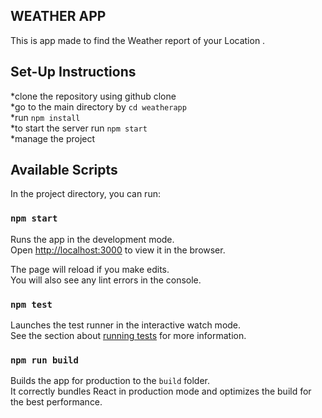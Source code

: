 ## WEATHER APP
This is app made to find the Weather report of your Location . 

## Set-Up Instructions
*clone the repository using github clone </br>
*go to the main directory by `cd weatherapp` </br>
*run `npm install` </br>
*to start the server run `npm start` </br>
*manage the project

## Available Scripts

In the project directory, you can run:

### `npm start`

Runs the app in the development mode.<br />
Open [http://localhost:3000](http://localhost:3000) to view it in the browser.

The page will reload if you make edits.<br />
You will also see any lint errors in the console.

### `npm test`

Launches the test runner in the interactive watch mode.<br />
See the section about [running tests](https://facebook.github.io/create-react-app/docs/running-tests) for more information.

### `npm run build`

Builds the app for production to the `build` folder.<br />
It correctly bundles React in production mode and optimizes the build for the best performance.
